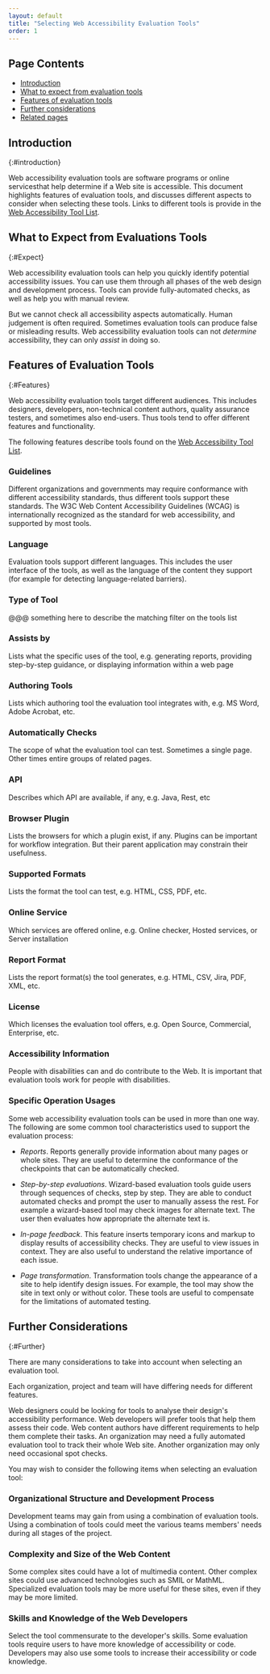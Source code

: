 ```yaml
---
layout: default
title: "Selecting Web Accessibility Evaluation Tools"
order: 1
---
```


## Page Contents

-   [Introduction](#introduction)
-   [What to expect from evaluation tools](#expect)
-   [Features of evaluation tools](#features)
-  [Further considerations](#further)
-   [Related pages](#related)


## Introduction
{:#introduction}

Web accessibility evaluation tools are software programs or online servicesthat help determine if a Web site is accessible. This document highlights features of evaluation tools, and discusses different aspects to consider when selecting these tools. Links to different tools is provide in the [Web Accessibility Tool List](https://www.w3.org/WAI/ER/tools/).

## What to Expect from Evaluations Tools
{:#Expect}

Web accessibility evaluation tools can help you quickly identify potential accessibility issues. You can use them through all phases of the web design and development process. Tools can provide fully-automated checks, as well as help you with manual review.

But we cannot check all accessibility aspects automatically. Human judgement is often required. Sometimes evaluation tools can produce false or misleading results. Web accessibility evaluation tools can not *determine* accessibility, they can only *assist* in doing so.

## Features of Evaluation Tools
{:#Features}

Web accessibility evaluation tools target different audiences. This includes designers, developers, non-technical content authors, quality assurance testers, and sometimes also end-users. Thus tools tend to offer different features and functionality.

The following features describe tools found on the [Web Accessibility Tool List](https://www.w3.org/WAI/ER/tools/).

### Guidelines

Different organizations and governments may require conformance with different accessibility standards, thus different tools support these standards. The W3C Web Content Accessibility Guidelines (WCAG) is internationally recognized as the standard for web accessibility, and supported by most tools.

### Language

Evaluation tools support different languages. This includes the user interface of the tools, as well as the language of the content they support (for example for detecting language-related barriers).

### Type of Tool

@@@ something here to describe the matching filter on the tools list

### Assists by

Lists what the specific uses of the tool, e.g. generating reports, providing step-by-step guidance, or displaying information within a web page

### Authoring Tools

Lists which authoring tool the evaluation tool integrates with, e.g. MS Word, Adobe Acrobat, etc.

### Automatically Checks

The scope of what the evaluation tool can test. Sometimes a single page. Other times entire groups of related pages.

### API

Describes which API are available, if any, e.g. Java, Rest, etc

### Browser Plugin

Lists the browsers for which a plugin exist, if any. Plugins can be important for workflow integration. But their parent application may constrain their usefulness.


### Supported Formats

Lists the format the tool can test, e.g. HTML, CSS, PDF, etc.

### Online Service

Which services are offered online, e.g. Online checker, Hosted services, or Server installation

### Report Format

Lists the report format(s) the tool generates, e.g. HTML, CSV, Jira, PDF, XML, etc. 

### License

Which licenses the evaluation tool offers, e.g. Open Source, Commercial, Enterprise, etc.

### Accessibility Information

People with disabilities can and do contribute to the Web. It is important that evaluation tools work for people with disabilities.

### Specific Operation Usages

Some web accessibility evaluation tools can be used in more than one way. The following are some common tool characteristics used to support the evaluation process:

- *Reports*. Reports generally provide information about many pages or whole sites. They are useful to determine the conformance of the checkpoints that can be automatically checked.

- *Step-by-step evaluations*. Wizard-based evaluation tools guide users through sequences of checks, step by step. They are able to conduct automated checks and prompt the user to manually assess the rest. For example a wizard-based tool may check images for alternate text. The user then evaluates how appropriate the alternate text is.

- *In-page feedback*. This feature inserts temporary icons and markup to display results of accessibility checks. They are useful to view issues in context. They are also useful to understand the relative importance of each issue.

- *Page transformation*. Transformation tools change the appearance of a site to help identify design issues. For example, the tool may show the site in text only or without color. These tools are useful to compensate for the limitations of automated testing.

## Further Considerations
{:#Further}

There are many considerations to take into account when selecting an evaluation tool.

Each organization, project and team will have differing needs for different features.

Web designers could be looking for tools to analyse their design's accessibility performance. Web developers will prefer tools that help them assess their code. Web content authors have different requirements to help them complete their tasks. An organization may need a fully automated evaluation tool to track their whole Web site. Another organization may only need occasional spot checks.

You may wish to consider the following items when selecting an evaluation tool:

### Organizational Structure and Development Process

Development teams may gain from using a combination of evaluation tools. Using a combination of tools could meet the various teams members' needs during all stages of the project.

### Complexity and Size of the Web Content

Some complex sites could have a lot of multimedia content. Other complex sites could use advanced technologies such as SMIL or MathML. Specialized evaluation tools may be more useful for these sites, even if they may be more limited. 

### Skills and Knowledge of the Web Developers

Select the tool commensurate to the developer's skills. Some evaluation tools require users to have more knowledge of accessibility or code. Developers may also use some tools to increase their accessibility or code knowledge.
